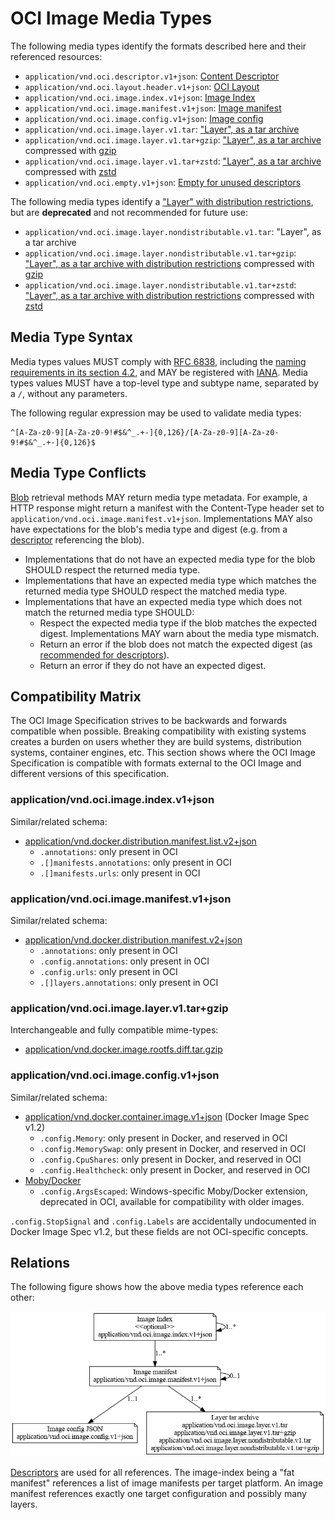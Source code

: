 # OCI Image Media Types

The following media types identify the formats described here and their referenced resources:

- `application/vnd.oci.descriptor.v1+json`: [Content Descriptor](descriptor.md)
- `application/vnd.oci.layout.header.v1+json`: [OCI Layout](image-layout.md#oci-layout-file)
- `application/vnd.oci.image.index.v1+json`: [Image Index](image-index.md)
- `application/vnd.oci.image.manifest.v1+json`: [Image manifest](manifest.md#image-manifest)
- `application/vnd.oci.image.config.v1+json`: [Image config](config.md)
- `application/vnd.oci.image.layer.v1.tar`: ["Layer", as a tar archive](layer.md)
- `application/vnd.oci.image.layer.v1.tar+gzip`: ["Layer", as a tar archive](layer.md#gzip-media-types) compressed with [gzip][rfc1952]
- `application/vnd.oci.image.layer.v1.tar+zstd`: ["Layer", as a tar archive](layer.md#zstd-media-types) compressed with [zstd][rfc8478]
- `application/vnd.oci.empty.v1+json`: [Empty for unused descriptors](manifest.md#guidance-for-an-empty-descriptor)

The following media types identify a ["Layer" with distribution restrictions](layer.md#non-distributable-layers), but are **deprecated** and not recommended for future use:

- `application/vnd.oci.image.layer.nondistributable.v1.tar`: "Layer", as a tar archive
- `application/vnd.oci.image.layer.nondistributable.v1.tar+gzip`: ["Layer", as a tar archive with distribution restrictions](layer.md#gzip-media-types) compressed with [gzip][rfc1952]
- `application/vnd.oci.image.layer.nondistributable.v1.tar+zstd`: ["Layer", as a tar archive with distribution restrictions](layer.md#zstd-media-types) compressed with [zstd][rfc8478]

## Media Type Syntax

Media types values MUST comply with [RFC 6838][rfc6838], including the [naming requirements in its section 4.2][rfc6838-s4.2], and MAY be registered with [IANA][iana].
Media types values MUST have a top-level type and subtype name, separated by a `/`, without any parameters.

The following regular expression may be used to validate media types:

```regexp
^[A-Za-z0-9][A-Za-z0-9!#$&^_.+-]{0,126}/[A-Za-z0-9][A-Za-z0-9!#$&^_.+-]{0,126}$
```

## Media Type Conflicts

[Blob](image-layout.md) retrieval methods MAY return media type metadata.
For example, a HTTP response might return a manifest with the Content-Type header set to `application/vnd.oci.image.manifest.v1+json`.
Implementations MAY also have expectations for the blob's media type and digest (e.g. from a [descriptor](descriptor.md) referencing the blob).

- Implementations that do not have an expected media type for the blob SHOULD respect the returned media type.
- Implementations that have an expected media type which matches the returned media type SHOULD respect the matched media type.
- Implementations that have an expected media type which does not match the returned media type SHOULD:
  - Respect the expected media type if the blob matches the expected digest.
    Implementations MAY warn about the media type mismatch.
  - Return an error if the blob does not match the expected digest (as [recommended for descriptors](descriptor.md#properties)).
  - Return an error if they do not have an expected digest.

## Compatibility Matrix

The OCI Image Specification strives to be backwards and forwards compatible when possible.
Breaking compatibility with existing systems creates a burden on users whether they are build systems, distribution systems, container engines, etc.
This section shows where the OCI Image Specification is compatible with formats external to the OCI Image and different versions of this specification.

### application/vnd.oci.image.index.v1+json

Similar/related schema:

- [application/vnd.docker.distribution.manifest.list.v2+json](https://github.com/distribution/distribution/blob/v2.8.3/docs/spec/manifest-v2-2.md#manifest-list)
  - `.annotations`: only present in OCI
  - `.[]manifests.annotations`: only present in OCI
  - `.[]manifests.urls`: only present in OCI

### application/vnd.oci.image.manifest.v1+json

Similar/related schema:

- [application/vnd.docker.distribution.manifest.v2+json](https://github.com/distribution/distribution/blob/v2.8.3/docs/spec/manifest-v2-2.md#image-manifest)
  - `.annotations`: only present in OCI
  - `.config.annotations`: only present in OCI
  - `.config.urls`: only present in OCI
  - `.[]layers.annotations`: only present in OCI

### application/vnd.oci.image.layer.v1.tar+gzip

Interchangeable and fully compatible mime-types:

- [application/vnd.docker.image.rootfs.diff.tar.gzip](https://github.com/moby/moby/blob/v20.10.8/image/spec/v1.2.md#creating-an-image-filesystem-changeset)

### application/vnd.oci.image.config.v1+json

Similar/related schema:

- [application/vnd.docker.container.image.v1+json](https://github.com/moby/moby/blob/v20.10.8/image/spec/v1.2.md#image-json-description) (Docker Image Spec v1.2)
  - `.config.Memory`: only present in Docker, and reserved in OCI
  - `.config.MemorySwap`: only present in Docker, and reserved in OCI
  - `.config.CpuShares`: only present in Docker, and reserved in OCI
  - `.config.Healthcheck`: only present in Docker, and reserved in OCI
- [Moby/Docker](https://github.com/moby/moby)
  - `.config.ArgsEscaped`: Windows-specific Moby/Docker extension, deprecated in OCI, available for compatibility with older images.

`.config.StopSignal` and `.config.Labels` are accidentally undocumented in Docker Image Spec v1.2, but these fields are not OCI-specific concepts.

## Relations

The following figure shows how the above media types reference each other:

![media types](img/media-types.png)

[Descriptors](descriptor.md) are used for all references.
The image-index being a "fat manifest" references a list of image manifests per target platform. An image manifest references exactly one target configuration and possibly many layers.

[iana]:          https://www.iana.org/assignments/media-types/media-types.xhtml
[rfc1952]:       https://tools.ietf.org/html/rfc1952
[rfc6838]:       https://tools.ietf.org/html/rfc6838
[rfc6838-s4.2]:  https://tools.ietf.org/html/rfc6838#section-4.2
[rfc8478]:       https://tools.ietf.org/html/rfc8478
